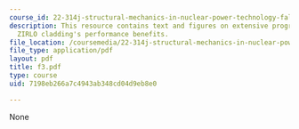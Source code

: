 ```yaml
---
course_id: 22-314j-structural-mechanics-in-nuclear-power-technology-fall-2006
description: This resource contains text and figures on extensive programs demonstrate
  ZIRLO cladding's performance benefits.
file_location: /coursemedia/22-314j-structural-mechanics-in-nuclear-power-technology-fall-2006/7198eb266a7c4943ab348cd04d9eb8e0_f3.pdf
file_type: application/pdf
layout: pdf
title: f3.pdf
type: course
uid: 7198eb266a7c4943ab348cd04d9eb8e0

---
```

None